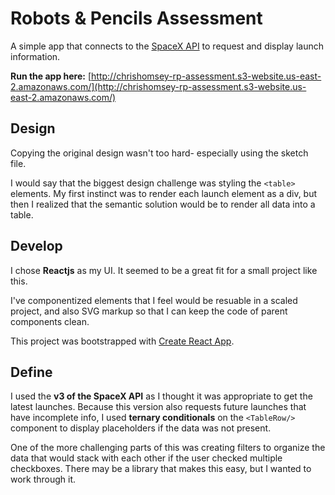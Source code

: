 # Robots & Pencils Assessment

A simple app that connects to the [SpaceX API](https://github.com/r-spacex/SpaceX-API) to request and display launch information.

**Run the app here:** [http://chrishomsey-rp-assessment.s3-website.us-east-2.amazonaws.com/](http://chrishomsey-rp-assessment.s3-website.us-east-2.amazonaws.com/)

## Design

Copying the original design wasn't too hard- especially using the sketch file.

I would say that the biggest design challenge was styling the `<table>` elements. My first instinct was to render each launch element as a div, but then I realized that the semantic solution would be to render all data into a table.

## Develop

I chose **Reactjs** as my UI. It seemed to be a great fit for a small project like this.

I've componentized elements that I feel would be resuable in a scaled project, and also SVG markup so that I can keep the code of parent components clean.

This project was bootstrapped with [Create React App](https://github.com/facebook/create-react-app).

## Define

I used the **v3 of the SpaceX API** as I thought it was appropriate to get the latest launches. Because this version also requests future launches that have incomplete info, I used **ternary conditionals** on the `<TableRow/>` component to display placeholders if the data was not present.

One of the more challenging parts of this was creating filters to organize the data that would stack with each other if the user checked multiple checkboxes. There may be a library that makes this easy, but I wanted to work through it.




